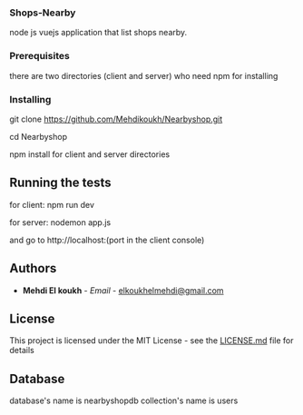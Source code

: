 ### Shops-Nearby

node js vuejs application that list shops nearby.

### Prerequisites

there are two directories (client and server) who need npm for installing

### Installing

git clone https://github.com/Mehdikoukh/Nearbyshop.git

cd Nearbyshop

npm install for client and server directories

## Running the tests

for client:
npm run dev

for server:
nodemon app.js

and go to  http://localhost:(port in the client console)

## Authors

* **Mehdi El koukh** - *Email* - elkoukhelmehdi@gmail.com

## License

This project is licensed under the MIT License - see the [LICENSE.md](LICENSE.md) file for details

## Database
database's name is nearbyshopdb
collection's name is users

